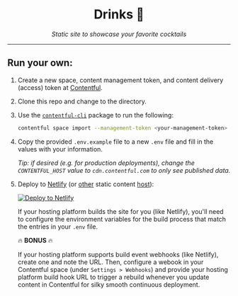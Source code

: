 <div align="center">
  <h1>Drinks 🥃</h1>
  <p>
    <em>Static site to showcase your favorite cocktails</em>
  </p>
</div>
<hr>

## Run your own:

1. Create a new space, content management token, and content delivery (access)
   token at [Contentful][contentful].
1. Clone this repo and change to the directory.
1. Use the [`contentful-cli`][contentful-cli] package to run the following:

   ```sh
   contentful space import --management-token <your-management-token> --space-id <your-space-id> --content-file contentful-space.json
   ```

1. Copy the provided `.env.example` file to a new `.env` file and fill in the
   values with your information.

   _Tip: if desired (e.g. for production deployments), change the
   `CONTENTFUL_HOST` value to `cdn.contentful.com` to only see published data._

1. Deploy to [Netlify][netlify] (or [other][zeit-now] static content
   [host][surge.sh]):

   [![Deploy to Netlify][deploy-image]][deploy-link]

   If your hosting platform builds the site for you (like Netlify), you'll need
   to configure the environment variables for the build process that match the
   entries in your `.env` file.

   🔥 **BONUS** 🔥

   If your hosting platform supports build event webhooks (like Netlify), create
   one and note the URL. Then, configure a webook in your Contentful space
   (under `Settings > Webhooks`) and provide your hosting platform build hook
   URL to trigger a rebuild whenever you update content in Contentful for silky
   smooth continuous deployment.

[contentful]: https://www.contentful.com/
[contentful-cli]: https://github.com/contentful/contentful-cli
[netlify]: https://www.netlify.com/
[zeit-now]: https://zeit.co/now
[surge.sh]: https://surge.sh/
[deploy-image]: https://www.netlify.com/img/deploy/button.svg
[deploy-link]:
  https://app.netlify.com/start/deploy?repository=https://github.com/wKovacs64/drinks
